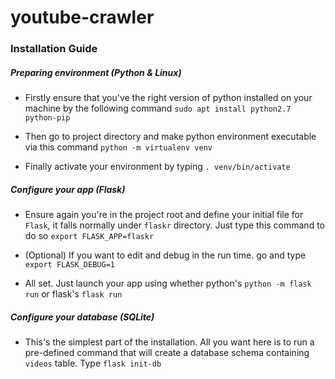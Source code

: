 # youtube-crawler

### Installation Guide

##### Preparing environment (Python & Linux)

- Firstly ensure that you've the right version of python installed on your machine by the following command
`sudo apt install python2.7 python-pip`

- Then go to project directory and make python environment executable via this command `python -m virtualenv venv`

- Finally activate your environment by typing `. venv/bin/activate`


##### Configure your app (Flask)

- Ensure again you're in the project root and define your initial file for `Flask`, it falls normally under `flaskr` directory. Just type this command to do so `export FLASK_APP=flaskr`   

- (Optional) If you want to edit and debug in the run time. go and type `export FLASK_DEBUG=1`

- All set. Just launch your app using whether python's `python -m flask run` or flask's `flask run`

##### Configure your database (SQLite)

- This's the simplest part of the installation. All you want here is to run a pre-defined command that will create a database schema containing `videos` table. Type `flask init-db` 